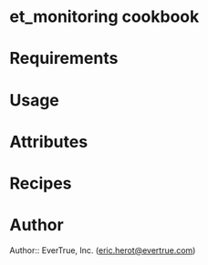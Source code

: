 # et_monitoring cookbook

# Requirements

# Usage

# Attributes

# Recipes

# Author

Author:: EverTrue, Inc. (<eric.herot@evertrue.com>)
